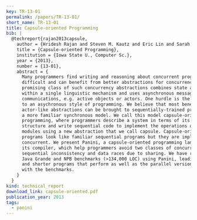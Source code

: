 ```yaml
---
key: TR-13-01
permalink: /papers/TR-13-01/
short_name: TR-13-01
title: Capsule-oriented Programming
bib: |
  @techreport{rajan2013capsule,
    author = {Hridesh Rajan and Steven M. Kautz and Eric Lin and Sarah Kabala and Ganesha Upadhyaya and Yuheng Long and Rex Fernando, and Lor\'{a}nd Szak\'{a}cs},
    title = {Capsule-oriented Programming},
    institution = {Iowa State U., Computer Sc.},
    year = {2013},
    number = {13-01},
    abstract = {
      Many programmers find writing and reasoning about concurrent programs
      difficult and can benefit from better abstractions for concurrency. A
      promising class of such concurrency abstractions combines state and control
      within a single linguistic mechanism and uses asynchronous messages for
      communications, e.g. active objects or actors. One hurdle is the need to adapt
      to an asychronous style of programming. We believe that most benefits of
      actor-like abstractions can be brought to sequentially-trained programmers via
      a more familiar synchronous model. We call this model capsule-oriented
      programming, where programmers describe a system in terms of its modular
      structure and write sequential code to implement the operations of those
      modules using a new abstraction that we call capsule. Capsule-oriented
      programs look like familiar sequential programs but they are implicitly
      concurrent. We present Panini, a capsule-oriented programming language, and
      its compiler, which help programmers avoid two classes of concurrency errors:
      sequential inconsistency and data races due to sharing. We have refactored the
      Java Grande and NPB benchmarks (>134,000 LOC) using Panini, leading to simpler
      and shorter programs that perform as well as the parallel versions provided
      with the benchmarks.
    }
  }
kind: technical_report
download_link: capsule-oriented.pdf
publication_year: 2013
tags:
  - panini
---
```

